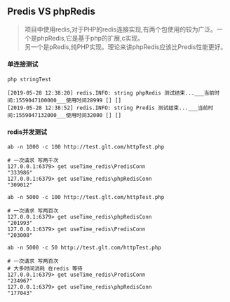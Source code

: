 ## Predis VS phpRedis
> 项目中使用redis,对于PHP的redis连接实现,有两个包使用的较为广泛。一个是phpRedis,它是基于php的扩展,c实现。<br>另一个是pRedis,纯PHP实现。理论来讲phpRedis应该比Predis性能更好。

#### 单连接测试
`php stringTest`

```
[2019-05-28 12:38:20] redis.INFO: string phpRedis 测试结束...___当前时间:1559047100000___使用时间28999 [] []
[2019-05-28 12:38:52] redis.INFO: string Predis 测试结束...___当前时间:1559047132000___使用时间32000 [] []
```
#### redis并发测试
`ab -n 1000 -c 100 http://test.glt.com/httpTest.php`
```
# 一次请求 写两千次
127.0.0.1:6379> get useTime_redis\PredisConn
"333986"
127.0.0.1:6379> get useTime_redis\phpRedisConn
"309012"
```

`ab -n 5000 -c 100 http://test.glt.com/httpTest.php`

```
# 一次请求 写两百次
127.0.0.1:6379> get useTime_redis\phpRedisConn
"201993"
127.0.0.1:6379> get useTime_redis\PredisConn
"203008"
```

`ab -n 5000 -c 50 http://test.glt.com/httpTest.php`

```
# 一次请求 写两百次
# 大多时间消耗 在redis 等待
127.0.0.1:6379> get useTime_redis\PredisConn
"234967"
127.0.0.1:6379> get useTime_redis\phpRedisConn
"177043"
```


